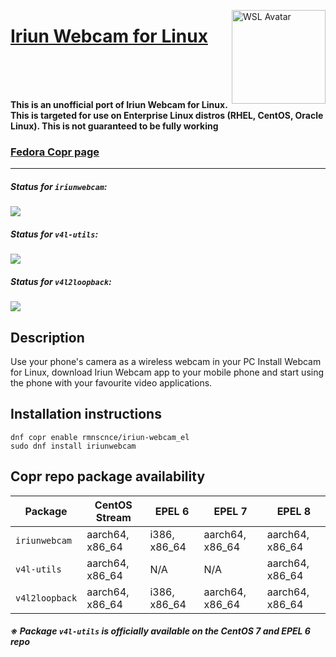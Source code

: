 <img src="https://lh3.googleusercontent.com/W8IRyfkwEqHpcTy2N-f2nBRDHCXETcBxT9I-Gw1GAqhrfyB7tYj9F98X82e3Dfywcg=s180-rw" width="150" title="WSL Avatar" align="right" /><h1><a href="https://iriun.gitlab.io">Iriun Webcam for Linux</a></h1>
<br>
<br>
<br>

**This is an unofficial port of Iriun Webcam for Linux. This is targeted for use on Enterprise Linux distros (RHEL, CentOS, Oracle Linux). This is not guaranteed to be fully working**

### [Fedora Copr page](https://copr.fedorainfracloud.org/coprs/rmnscnce/iriun-webcam_el/)

---

##### Status for `iriunwebcam`:
<a href="https://copr.fedorainfracloud.org/coprs/rmnscnce/iriun-webcam_el/package/iriunwebcam/"><img src="https://copr.fedorainfracloud.org/coprs/rmnscnce/iriun-webcam_el/package/iriunwebcam/status_image/last_build.png"></a>
##### Status for `v4l-utils`:
<a href="https://copr.fedorainfracloud.org/coprs/rmnscnce/iriun-webcam_el/package/iriunwebcam/"><img src="https://copr.fedorainfracloud.org/coprs/rmnscnce/iriun-webcam_el/package/v4l-utils/status_image/last_build.png"></a>
##### Status for `v4l2loopback`:
<a href="https://copr.fedorainfracloud.org/coprs/rmnscnce/iriun-webcam_el/package/iriunwebcam/"><img src="https://copr.fedorainfracloud.org/coprs/rmnscnce/iriun-webcam_el/package/v4l2loopback/status_image/last_build.png"></a>

## Description
Use your phone's camera as a wireless webcam in your PC Install Webcam for Linux, download Iriun Webcam app to your mobile phone and start using the phone with your favourite video applications.

## Installation instructions
~~~
dnf copr enable rmnscnce/iriun-webcam_el
sudo dnf install iriunwebcam
~~~

## Copr repo package availability
Package | CentOS Stream | EPEL 6 | EPEL 7 | EPEL 8
--------|---------------|--------|--------|--------
`iriunwebcam` | aarch64, x86\_64 | i386, x86\_64 | aarch64, x86\_64 | aarch64, x86\_64
`v4l-utils` | aarch64, x86\_64 | N/A | N/A | aarch64, x86\_64
`v4l2loopback` | aarch64, x86\_64 | i386, x86\_64 | aarch64, x86\_64 | aarch64, x86\_64
##### ※ Package `v4l-utils` is officially available on the CentOS 7 and EPEL 6 repo
